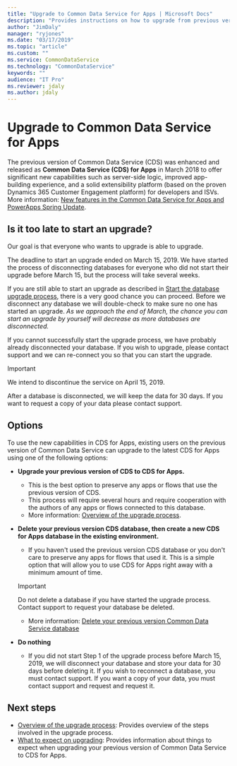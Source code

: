 ```yaml
---
title: "Upgrade to Common Data Service for Apps | Microsoft Docs"
description: "Provides instructions on how to upgrade from previous version of Common Data Service to CDS for Apps"
author: "JimDaly"
manager: "ryjones"
ms.date: "03/17/2019"
ms.topic: "article"
ms.custom: ""
ms.service: CommonDataService
ms.technology: "CommonDataService"
keywords: ""
audience: "IT Pro"
ms.reviewer: jdaly
ms.author: jdaly
---
```


# Upgrade to Common Data Service for Apps

The previous version of Common Data Service (CDS) was enhanced and released as **Common Data Service (CDS) for Apps** in March 2018 to offer significant new capabilities such as server-side logic, improved app-building experience, and a solid extensibility platform (based on the proven Dynamics 365 Customer Engagement platform) for developers and ISVs. More information: [New features in the Common Data Service for Apps and PowerApps Spring Update](https://powerapps.microsoft.com/en-us/blog/cds-for-apps-march/).

## Is it too late to start an upgrade?

Our goal is that everyone who wants to upgrade is able to upgrade. 

The deadline to start an upgrade ended on March 15, 2019. We have started the process of disconnecting databases for everyone who did not start their upgrade before March 15, but the process will take several weeks.

If you are still able to start an upgrade as described in [Start the database upgrade process](start-upgrade-process.md#start-the-database-upgrade-process), there is a very good chance you can proceed. Before we disconnect any database we will double-check to make sure no one has started an upgrade. *As we approach the end of March, the chance you can start an upgrade by yourself will decrease as more databases are disconnected.*

If you cannot successfully start the upgrade process, we have probably already disconnected your database. If you wish to upgrade, please contact support and we can re-connect you so that you can start the upgrade.

> [!IMPORTANT]
>  We intend to discontinue the service on April 15, 2019.
>
>  After a database is disconnected, we will keep the data for 30 days. If you want to request a copy of your data please contact support.

## Options

To use the new capabilities in CDS for Apps, existing users on the previous version of Common Data Service can upgrade to the latest CDS for Apps using one of the following options:

- **Upgrade your previous version of CDS to CDS for Apps.**
    - This is the best option to preserve any apps or flows that use the previous version of CDS.
    - This process will require several hours and require cooperation with the authors of any apps or flows connected to this database.
    - More information: [Overview of the upgrade process](upgrade-overview.md).
- **Delete your previous version CDS database, then create a new CDS for Apps database in the existing environment.**
    - If you haven't used the previous version CDS database or you don't care to preserve any apps for flows that used it. This is a simple option that will allow you to use CDS for Apps right away with a minimum amount of time.

    > [!IMPORTANT]
    > Do not delete a database if you have started the upgrade process. Contact support to request your database be deleted.

    - More information: [Delete your previous version Common Data Service database](delete-legacy-cds-database.md)
- **Do nothing**
    - If you did not start Step 1 of the upgrade process before March 15, 2019, we will disconnect your database and store your data for 30 days before deleting it. If you wish to reconnect a database, you must contact support. If you want a copy of your data, you must contact support and request and request it.


## Next steps

- [Overview of the upgrade process](upgrade-overview.md): Provides overview of the steps involved in the upgrade process.
- [What to expect on upgrading](what-to-expect.md): Provides information about things to expect when upgrading your previous version of Common Data Service to CDS for Apps.
